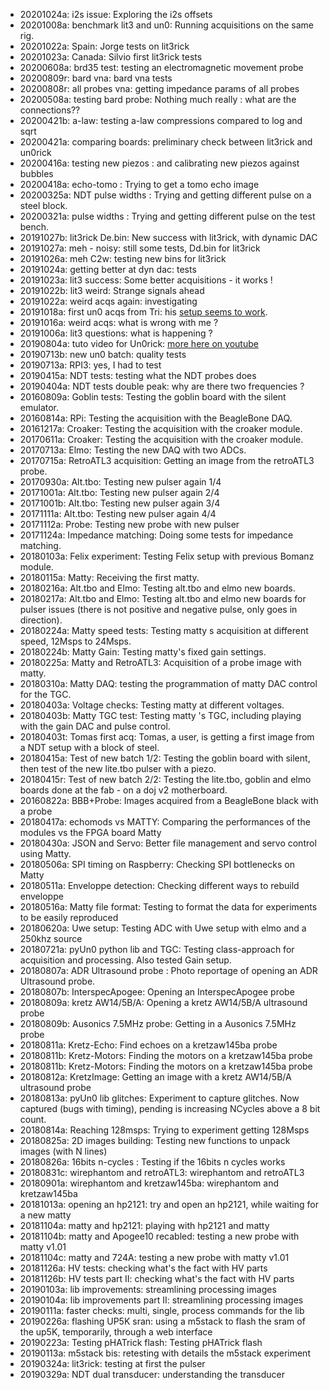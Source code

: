 * 20201024a: i2s issue: Exploring the i2s offsets
* 20201008a: benchmark lit3 and un0: Running acquisitions on the same rig.
* 20201022a: Spain: Jorge tests on lit3rick
* 20201023a: Canada: Silvio first lit3rick tests
* 20200608a: brd35 test: testing an electromagnetic movement probe
* 20200809r: bard vna: bard vna tests 
* 20200808r: all probes vna: getting impedance params of all probes 
* 20200508a: testing bard probe: Nothing much really : what are the connections??
* 20200421b: a-law: testing a-law compressions compared to log and sqrt
* 20200421a: comparing boards: preliminary check between lit3rick and un0rick 
* 20200416a: testing new piezos : and calibrating new piezos against bubbles
* 20200418a: echo-tomo : Trying to get a tomo echo image
* 20200325a: NDT pulse widths : Trying and getting different pulse on a steel block.
* 20200321a: pulse widths : Trying and getting different pulse on the test bench.
* 20191027b: lit3rick De.bin: New success with lit3rick, with dynamic DAC
* 20191027a: meh - noisy: still some tests, Dd.bin for lit3rick 
* 20191026a: meh C2w: testing new bins for lit3rick 
* 20191024a: getting better at dyn dac: tests 
* 20191023a: lit3 success: Some better acquisitions - it works ! 
* 20191022b: lit3 weird: Strange signals ahead 
* 20191022a: weird acqs again: investigating 
* 20191018a: first un0 acqs from Tri: his [setup seems to work](https://github.com/kelu124/echomods/tree/master/include/community/DrS). 
* 20191016a: weird acqs: what is wrong with me ?
* 20191006a: lit3 questions: what is happening ? 
* 20190804a: tuto video for Un0rick: [more here on youtube](https://www.youtube.com/watch?v=rv-Ag_TcnP8&feature=youtu.be) 
* 20190713b: new un0 batch: quality tests 
* 20190713a: RPI3: yes, I had to test 
* 20190415a: NDT tests: testing what the NDT probes does 
* 20190404a: NDT tests double peak: why are there two frequencies ? 
* 20160809a: Goblin tests: Testing the goblin board with the silent emulator.
* 20160814a: RPi: Testing the acquisition with the BeagleBone DAQ.
* 20161217a: Croaker: Testing the acquisition with the croaker module.
* 20170611a: Croaker: Testing the acquisition with the croaker module.
* 20170713a: Elmo: Testing the new DAQ with two ADCs.
* 20170715a: RetroATL3 acquisition: Getting an image from the retroATL3 probe.
* 20170930a: Alt.tbo: Testing new pulser again 1/4
* 20171001a: Alt.tbo: Testing new pulser again 2/4
* 20171001b: Alt.tbo: Testing new pulser again 3/4
* 20171111a: Alt.tbo: Testing new pulser again 4/4
* 20171112a: Probe: Testing new probe with new pulser
* 20171124a: Impedance matching: Doing some tests for impedance matching.
* 20180103a: Felix experiment: Testing Felix setup with previous Bomanz module.
* 20180115a: Matty: Receiving the first matty.
* 20180216a: Alt.tbo and Elmo: Testing alt.tbo and elmo new boards.
* 20180217a: Alt.tbo and Elmo: Testing alt.tbo and elmo new boards for pulser issues (there is not positive and negative pulse, only goes in direction).
* 20180224a: Matty speed tests: Testing matty s acquisition at different speed, 12Msps to 24Msps.
* 20180224b: Matty Gain: Testing matty's fixed gain settings.
* 20180225a: Matty and RetroATL3: Acquisition of a probe image with matty.
* 20180310a: Matty DAQ: testing the programmation of matty DAC control for the TGC.
* 20180403a: Voltage checks: Testing matty at different voltages.
* 20180403b: Matty TGC test: Testing matty 's TGC, including playing with the gain DAC and pulse control.
* 20180403t: Tomas first acq: Tomas, a user, is getting a first image from a NDT setup with a block of steel.
* 20180415a: Test of new batch 1/2: Testing the goblin board with silent, then test of the new lite.tbo pulser with a piezo.
* 20180415r: Test of new batch 2/2: Testing the lite.tbo, goblin and elmo boards done at the fab - on a doj v2 motherboard.
* 20160822a: BBB+Probe: Images acquired from a BeagleBone black with a probe
* 20180417a: echomods vs MATTY: Comparing the performances of the modules vs the FPGA board Matty
* 20180430a: JSON and Servo: Better file management and servo control using Matty.
* 20180506a: SPI timing on Raspberry: Checking SPI bottlenecks on Matty
* 20180511a: Enveloppe detection: Checking different ways to rebuild enveloppe
* 20180516a: Matty file format: Testing to format the data for experiments to be easily reproduced
* 20180620a: Uwe setup: Testing ADC with Uwe setup with elmo and a 250khz source	
* 20180721a: pyUn0 python lib and TGC: Testing class-approach for acquisition and processing. Also tested Gain setup.
* 20180807a: ADR Ultrasound probe : Photo reportage of opening an ADR Ultrasound probe.
* 20180807b: InterspecApogee: Opening an InterspecApogee probe
* 20180809a: kretz AW14/5B/A: Opening a kretz AW14/5B/A ultrasound probe
* 20180809b: Ausonics 7.5MHz probe: Getting in a Ausonics 7.5MHz probe
* 20180811a: Kretz-Echo: Find echoes on a kretzaw145ba probe
* 20180811b: Kretz-Motors: Finding the motors on a kretzaw145ba probe
* 20180811b: Kretz-Motors: Finding the motors on a kretzaw145ba probe
* 20180812a: KretzImage: Getting an image with a kretz AW14/5B/A ultrasound probe 
* 20180813a: pyUn0 lib glitches: Experiment to capture glitches. Now captured (bugs with timing), pending is increasing NCycles above a 8 bit count. 
* 20180814a: Reaching 128msps: Trying to experiment getting 128Msps 
* 20180825a: 2D images building: Testing new functions to unpack images (with N lines)
* 20180826a: 16bits n-cycles : Testing if the 16bits n cycles works 
* 20180831c: wirephantom and retroATL3: wirephantom and retroATL3
* 20180901a: wirephantom and kretzaw145ba: wirephantom and kretzaw145ba
* 20181013a: opening an hp2121: try and open an hp2121, while waiting for a new matty
* 20181104a: matty and hp2121: playing with hp2121 and matty
* 20181104b: matty and Apogee10 recabled: testing a new probe with matty v1.01
* 20181104c: matty and 724A: testing a new probe with matty v1.01
* 20181126a: HV tests: checking what's the fact with HV parts
* 20181126b: HV tests part II: checking what's the fact with HV parts
* 20190103a: lib improvements: streamlining processing images
* 20190104a: lib improvements part II: streamlining processing images
* 20190111a: faster checks: multi, single, process commands for the lib
* 20190226a: flashing UP5K sran: using a m5stack to flash the sram of the up5K, temporarily, through a web interface
* 20190223a: Testing pHATrick flash: Testing pHATrick flash
* 20190113a: m5stack bis: retesting with details the m5stack experiment 
* 20190324a: lit3rick: testing at first the pulser 
* 20190329a: NDT dual transducer: understanding the transducer

